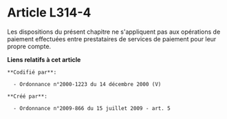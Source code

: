 # Article L314-4

Les dispositions du présent chapitre ne s'appliquent pas aux opérations de paiement effectuées entre prestataires de services
de paiement pour leur propre compte.

**Liens relatifs à cet article**

	**Codifié par**:

	  - Ordonnance n°2000-1223 du 14 décembre 2000 (V)

	**Créé par**:

	  - Ordonnance n°2009-866 du 15 juillet 2009 - art. 5
